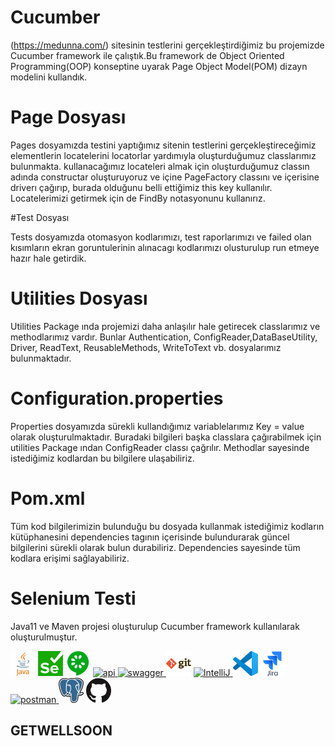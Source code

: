 # Cucumber

(https://medunna.com/) sitesinin testlerini gerçekleştirdiğimiz bu projemizde Cucumber framework ile çalıştık.Bu framework de 
Object Oriented Programming(OOP)  konseptine uyarak Page Object Model(POM) dizayn modelini kullandık.

# Page Dosyası

Pages dosyamızda testini yaptığımız sitenin testlerini gerçekleştireceğimiz elementlerin locatelerini locatorlar yardımıyla oluşturduğumuz 
classlarımız bulunmakta. kullanacağımız locateleri almak için oluşturduğumuz classın adında constructar oluşturuyoruz ve içine PageFactory
classını ve içerisine driverı çağırıp, burada olduğunu belli ettiğimiz this key kullanılır. Locatelerimizi getirmek
için de FindBy notasyonunu kullanırız.

#Test Dosyası

Tests dosyamızda otomasyon kodlarımızı, test raporlarımızı ve failed olan kısımların ekran goruntulerinin alınacagı kodlarımızı olusturulup run 
etmeye hazır hale getirdik.


# Utilities Dosyası

Utilities Package ında projemizi daha anlaşılır hale getirecek classlarımız ve methodlarımız vardır. Bunlar Authentication, ConfigReader,DataBaseUtility, Driver,
ReadText, ReusableMethods, WriteToText vb. dosyalarımız bulunmaktadır.


# Configuration.properties

Properties dosyamızda sürekli kullandığımız variablelarımız Key = value olarak oluşturulmaktadır.
Buradaki bilgileri başka classlara çağırabilmek için utilities Package ından ConfigReader classı çağrılır. Methodlar sayesinde istediğimiz kodlardan bu 
bilgilere ulaşabiliriz.


# Pom.xml

Tüm kod bilgilerimizin bulunduğu bu dosyada kullanmak istediğimiz kodların kütüphanesini dependencies tagının içerisinde bulundurarak güncel bilgilerini sürekli 
olarak bulun durabiliriz. Dependencies sayesinde tüm kodlara erişimi sağlayabiliriz.


# Selenium Testi

Java11 ve Maven projesi oluşturulup Cucumber framework kullanılarak oluşturulmuştur.

<img height="40" width="40" src="https://raw.githubusercontent.com/github/explore/5b3600551e122a3277c2c5368af2ad5725ffa9a1/topics/java/java.png"> <img height="40" width="40" src="https://raw.githubusercontent.com/github/explore/5b3600551e122a3277c2c5368af2ad5725ffa9a1/topics/selenium/selenium.png">
<img src="https://github.com/devicons/devicon/blob/master/icons/cucumber/cucumber-plain.svg" title="Cucumber" alt="Cucumber" width="40" height="40"/> <a href="https://www.api.com" target="_blank" rel="noreferrer"> <img src="https://encrypted-tbn0.gstatic.com/images?q=tbn:ANd9GcQFpswKqlwex1UtYOHT6cWIVsJ3dQfEg__lFQ&usqp=CAU" alt="api" width="40" height="40"/> </a>
<a href="https://swagger.io/" target="_blank" rel=”noopener”> <img src="https://encrypted-tbn0.gstatic.com/images?q=tbn:ANd9GcT2-qHhkU65OgRkaxFh1vRF4ycDfUOznjs7cEu5aXbMwWCYpNUMNPfDcL9Fox0a3_mbtAY&usqp=CAU" alt="swagger" width="40" height="40"/> </a>
<img height="40" width="40" src="https://raw.githubusercontent.com/github/explore/5b3600551e122a3277c2c5368af2ad5725ffa9a1/topics/git/git.png"> <a href="https://www.jetbrains.com/idea/features/" target="_blank" rel=”noopener”> <img src="https://encrypted-tbn0.gstatic.com/images?q=tbn:ANd9GcQalKFwVDd0H7Xx8HaqWBbUmDRdrgxUoicGBZC0eIzTsww7Sev-ySXJ3in9Udv2R9CR3lo&usqp=CAU" alt="IntelliJ" width="40" height="40"/> </a>
<img width="40" src="https://raw.githubusercontent.com/github/explore/80688e429a7d4ef2fca1e82350fe8e3517d3494d/topics/visual-studio-code/visual-studio-code.png" />
<img src="https://github.com/devicons/devicon/blob/master/icons/jira/jira-original-wordmark.svg" title="Jira" alt="Jira" width="40" height="40"/> <a href="https://postman.com" target="_blank" rel=”noopener”> <img src="https://www.vectorlogo.zone/logos/getpostman/getpostman-icon.svg" alt="postman" width="40" height="40"/> </a>
<img width="40" src="https://raw.githubusercontent.com/github/explore/80688e429a7d4ef2fca1e82350fe8e3517d3494d/topics/postgresql/postgresql.png" /> <img height="40" width="40" src="https://raw.githubusercontent.com/github/explore/5b3600551e122a3277c2c5368af2ad5725ffa9a1/topics/github/github.png">


## GETWELLSOON









